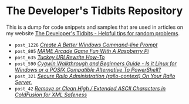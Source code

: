 The Developer's Tidbits Repository
==========

This is a dump for code snippets and samples that are used in articles on my website [The Developer's Tidbits - Helpful tips for random problems](http://www.devtidbits.com/).

* `post_1226` *[Create A Better Windows Command-line Prompt](http://devtidbits.com/2014/05/21/create-a-better-windows-command-line-prompt/)*
* `post_805` *[MAME Arcade Game Fun With A Raspberry Pi](http://devtidbits.com/2012/11/26/mame-arcade-game-fun-with-a-raspberry-pi/)*
* `post_635` *[Tuckey URLRewrite How-To](http://devtidbits.com/2011/11/28/tuckey-urlrewrite-how-to/)*
* `post_590` *[Cygwin Walkthrough and Beginners Guide - Is it Linux for Windows or a POSIX Compatible Alternative To PowerShell?](http://devtidbits.com/2011/07/01/cygwin-walkthrough-and-beginners-guide-is-it-linux-for-windows-or-a-posix-compatible-alternative-to-powershell/)*
* `post_321` *[Secure Railo Administration (railo-context) On Your Railo Server.](http://devtidbits.com/2010/05/27/hide-block-and-secure-railo-context-from-your-railo-tomcat-jboss-resin-servers/)*
* `post_42` *[Remove or Clean High / Extended ASCII Characters in ColdFusion for XML Safeness](http://devtidbits.com/2008/03/11/remove-or-clean-high-extended-ascii-characters-in-coldfusion-for-xml-safeness/)*

